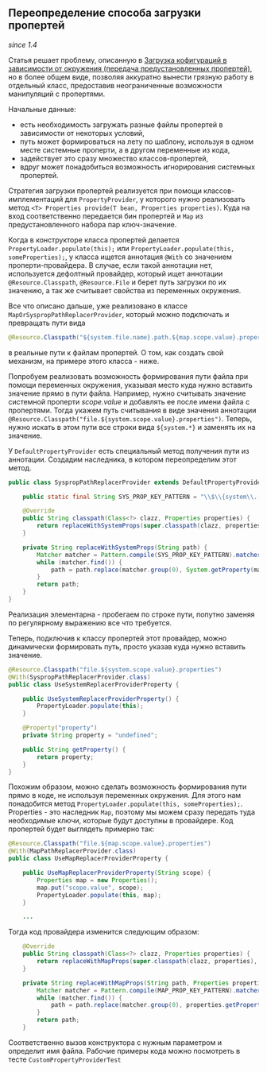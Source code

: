 ## Переопределение способа загрузки пропертей

*since 1.4*

Статья решает проблему, описанную в [Загрузка кофигураций в зависимости от окружения (передача предустановленных пропертей)][create-multi-file-configuration],
но в более общем виде, позволяя аккуратно вынести грязную работу в отдельный класс,
предоставив неограниченные возможности манипуляций с пропертями.

Начальные данные:
- есть необходимость загружать разные файлы пропертей в зависимости от некоторых условий,
- путь может формироваться на лету по шаблону, используя в одном месте системные проперти, а в другом переменные из кода,
- задействует это сразу множество классов-пропертей,
- вдруг может понадобиться возможность игнорирования системных пропертей.

Стратегия загрузки пропертей реализуется при помощи классов-имплементаций для ``PropertyProvider``, у которого нужно реализовать
метод ``<T> Properties provide(T bean, Properties properties)``. Куда на вход соответственно передается бин пропертей и `Map` из
предустановленного набора пар ключ-значение.

Когда в конструкторе класса пропертей делается ``PropertyLoader.populate(this);`` или ``PropertyLoader.populate(this, someProperties);``,
у класса ищется аннотация ``@With`` со значением проперти-провайдера. В случае, если такой аннотации нет, используется дефолтный провайдер,
который ищет аннотации ``@Resource.Classpath``, ``@Resource.File`` и берет путь загрузки по их значению, а так же считывает свойства из переменных окружения.

Все что описано дальше, уже реализовано в классе ``MapOrSyspropPathReplacerProvider``, который можно подключать и превращать пути
вида
```java
@Resource.Classpath("${system.file.name}.path.${map.scope.value}.properties")
```
в реальные пути к файлам пропертей. О том, как создать свой механизм, на примере этого класса - ниже.

Попробуем реализовать возможность формирования пути файла при помощи переменных окружения, указывая место куда нужно вставить значение прямо в пути файла.
Например, нужно считывать значение системной проперти *scope.value* и добавлять ее после имени файла с пропертями.
Тогда укажем путь считывания в виде значения аннотации ``@Resource.Classpath("file.${system.scope.value}.properties")``.
Теперь, нужно искать в этом пути все строки вида `${system.*}` и заменять их на значение.

У ``DefaultPropertyProvider`` есть специальный метод получения пути из аннотации. Создадим наследника, в котором переопределим этот метод.

```java
public class SyspropPathReplacerProvider extends DefaultPropertyProvider {

    public static final String SYS_PROP_KEY_PATTERN = "\\$\\{system\\.([^\\}]*)\\}";

    @Override
    public String classpath(Class<?> clazz, Properties properties) {
        return replaceWithSystemProps(super.classpath(clazz, properties));
    }

    private String replaceWithSystemProps(String path) {
        Matcher matcher = Pattern.compile(SYS_PROP_KEY_PATTERN).matcher(path);
        while (matcher.find()) {
            path = path.replace(matcher.group(0), System.getProperty(matcher.group(1), ""));
        }
        return path;
    }
}
```

Реализация элементарна - пробегаем по строке пути, попутно заменяя по регулярному выражению все что требуется.

Теперь, подключив к классу пропертей этот провайдер, можно динамически формировать путь, просто указав куда нужно вставить значение.

```java
@Resource.Classpath("file.${system.scope.value}.properties")
@With(SyspropPathReplacerProvider.class)
public class UseSystemReplacerProviderProperty {

	public UseSystemReplacerProviderProperty() {
		PropertyLoader.populate(this);
	}

	@Property("property")
	private String property = "undefined";

	public String getProperty() {
        return property;
	}
}
```

Похожим образом, можно сделать возможность формирования пути прямо в коде, не используя переменных окружения.
Для этого нам понадобится метод ``PropertyLoader.populate(this, someProperties);``. Properties - это наследник ``Map``,
поэтому мы можем сразу передать туда необходимые ключи, которые будут доступны в провайдере.
Код пропертей будет выглядеть примерно так:

```java
@Resource.Classpath("file.${map.scope.value}.properties")
@With(MapPathReplacerProvider.class)
public class UseMapReplacerProviderProperty {

	public UseMapReplacerProviderProperty(String scope) {
        Properties map = new Properties();
        map.put("scope.value", scope);
		PropertyLoader.populate(this, map);
	}

	...

```

Тогда код провайдера изменится следующим образом:

```java
    @Override
    public String classpath(Class<?> clazz, Properties properties) {
        return replaceWithMapProps(super.classpath(clazz, properties), properties);
    }

    private String replaceWithMapProps(String path, Properties properties) {
        Matcher matcher = Pattern.compile(MAP_PROP_KEY_PATTERN).matcher(path);
        while (matcher.find()) {
            path = path.replace(matcher.group(0), properties.getProperty(matcher.group(1), ""));
        }
        return path;
    }
```

Соответственно вызов конструктора с нужным параметром и определит имя файла.
Рабочие примеры кода можно посмотреть в тесте ``CustomPropertyProviderTest``

[create-multi-file-configuration]: https://github.com/yandex-qatools/properties/blob/master/properties-loader/src/site/create-multi-file-configuration.ru.md


